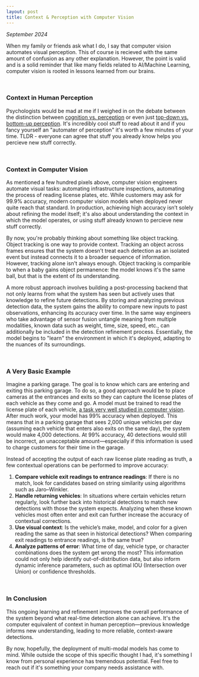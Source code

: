 ```yaml
---
layout: post
title: Context & Perception with Computer Vision
---
```


*September 2024*

When my family or friends ask what I do, I say that computer vision automates visual perception. This of course is recieved with the same amount of confusion as any other explanation. However, the point is valid and is a solid reminder that like many fields related to AI/Machine Learning, computer vision is rooted in lessons learned from our brains. 

<p>&nbsp;</p>

### Context in Human Perception
Psychologists would be mad at me if I weighed in on the debate between the distinction between [cognition vs. perception](https://www.psychologicalscience.org/observer/cognition-and-perception-is-there-really-a-distinction) or even just [top-down vs. bottom-up perception](https://jackwestin.com/resources/mcat-content/perception/bottom-up-and-top-down-processing#:~:text=%E2%80%A2-,Perception%20refers%20to%20the%20way%20sensory%20information%20is%20organized%2C%20interpreted,(top%2Ddown%20processing).). It's incredibly cool stuff to read about it and if you fancy yourself an "automater of perception" it's worth a few minutes of your time. TLDR - everyone can agree that stuff you already know helps you percieve new stuff correctly.

<p>&nbsp;</p>

### Context in Computer Vision
As mentioned a few hundred pixels above, computer vision engineers automate visual tasks: automating infrastructure inspections, automating the process of reading license plates, etc. While customers may ask for 99.9% accuracy, modern computer vision models when deployed never quite reach that standard. In production, achieving high accuracy isn’t solely about refining the model itself; it's also about understanding the context in which the model operates, or using stuff already known to percieve new stuff correctly. 

By now, you're probably thinking about something like object tracking. Object tracking is one way to provide context. Tracking an object across frames ensures that the system doesn’t treat each detection as an isolated event but instead connects it to a broader sequence of information. However, tracking alone isn't always enough. Object tracking is comparible to when a baby gains object permanence: the model knows it's the same ball, but that is the extent of its understanding.

A more robust approach involves building a post-processing backend that not only learns from what the system has seen but actively uses that knowledge to refine future detections. By storing and analyzing previous detection data, the system gains the ability to compare new inputs to past observations, enhancing its accuracy over time. In the same way engineers who take advantage of sensor fusion untangle meaning from multiple modalities, known data such as weight, time, size, speed, etc., can additionally be included in the detection refinement process. Essentially, the model begins to "learn" the environment in which it's deployed, adapting to the nuances of its surroundings.

<p>&nbsp;</p>

### A Very Basic Example
Imagine a parking garage. The goal is to know which cars are entering and exiting this parking garage. To do so, a good approach would be to place cameras at the entrances and exits so they can capture the license plates of each vehicle as they come and go. A model must be trained to read the license plate of each vehicle, [a task very well studied in computer vision](https://en.wikipedia.org/wiki/Automatic_number-plate_recognition). After much work, your model has 99% accuracy when deployed. This means that in a parking garage that sees 2,000 unique vehicles per day (assuming each vehicle that enters also exits on the same day), the system would make 4,000 detections. At 99% accuracy, 40 detections would still be incorrect, an unacceptable amount—especially if this information is used to charge customers for their time in the garage.

Instead of accepting the output of each raw license plate reading as truth, a few contextual operations can be performed to improve accuracy:

1. **Compare vehicle exit readings to entrance readings**: If there is no match, look for candidates based on string similarity using algorithms such as Jaro–Winkler.
2. **Handle returning vehicles**: In situations where certain vehicles return regularly, look further back into historical detections to match new detections with those the system expects. Analyzing when these known vehicles most often enter and exit can further increase the accuracy of contextual corrections.
3. **Use visual context**: Is the vehicle’s make, model, and color for a given reading the same as that seen in historical detections? When comparing exit readings to entrance readings, is the same true?
4. **Analyze patterns of error**: What time of day, vehicle type, or character combinations does the system get wrong the most? This information could not only help identify out-of-distribution data, but also inform dynamic inference parameters, such as optimal IOU (Intersection over Union) or confidence thresholds.

<p>&nbsp;</p>

### In Conclusion
This ongoing learning and refinement improves the overall performance of the system beyond what real-time detection alone can achieve. It's the computer equivalent of context in human perception—previous knowledge informs new understanding, leading to more reliable, context-aware detections.

By now, hopefully, the deployment of multi-modal models has come to mind. While outside the scope of this specific thought I had, it's something I know from personal experience has tremendous potential. Feel free to reach out if it's something your company needs assistance with.